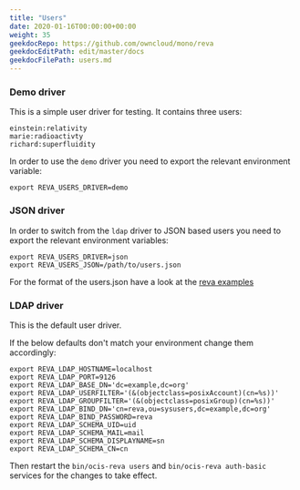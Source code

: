 ```yaml
---
title: "Users"
date: 2020-01-16T00:00:00+00:00
weight: 35
geekdocRepo: https://github.com/owncloud/mono/reva
geekdocEditPath: edit/master/docs
geekdocFilePath: users.md
---
```


### Demo driver

This is a simple user driver for testing. It contains three users:
```
einstein:relativity
marie:radioactivty
richard:superfluidity
```
In order to use the `demo` driver you need to export the relevant environment variable:
```
export REVA_USERS_DRIVER=demo
```

### JSON driver

In order to switch from the `ldap` driver to JSON based users you need to export the relevant environment variables:
```
export REVA_USERS_DRIVER=json
export REVA_USERS_JSON=/path/to/users.json
```

For the format of the users.json have a look at the [reva examples](https://github.com/cs3org/reva/blob/master/examples/separate/users.demo.json)

### LDAP driver

This is the default user driver.

If the below defaults don't match your environment change them accordingly:
```
export REVA_LDAP_HOSTNAME=localhost
export REVA_LDAP_PORT=9126
export REVA_LDAP_BASE_DN='dc=example,dc=org'
export REVA_LDAP_USERFILTER='(&(objectclass=posixAccount)(cn=%s))'
export REVA_LDAP_GROUPFILTER='(&(objectclass=posixGroup)(cn=%s))'
export REVA_LDAP_BIND_DN='cn=reva,ou=sysusers,dc=example,dc=org'
export REVA_LDAP_BIND_PASSWORD=reva
export REVA_LDAP_SCHEMA_UID=uid
export REVA_LDAP_SCHEMA_MAIL=mail
export REVA_LDAP_SCHEMA_DISPLAYNAME=sn
export REVA_LDAP_SCHEMA_CN=cn
```

Then restart the `bin/ocis-reva users` and `bin/ocis-reva auth-basic` services for the changes to take effect.
